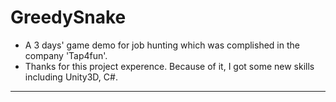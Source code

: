 # GreedySnake

- A 3 days' game demo for job hunting which was complished in the company 'Tap4fun'.
- Thanks for this project experence. Because of it, I got some new skills including Unity3D, C#.   

----
